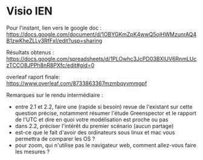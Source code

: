 # Visio IEN

Pour l'instant, lien vers le google doc : https://docs.google.com/document/d/1OBYGKmZpK4wwQ5ojHWMzunrAQ4B1zwKheZLLy3RfFxI/edit?usp=sharing

Résultats obtenus : https://docs.google.com/spreadsheets/d/1PLOwhc3JcPD03BXlUV6RnmLUczTCCO8JPPh8nR8PXfc/edit#gid=0

overleaf raport finale: https://www.overleaf.com/8733863367mzmbqyvmmgpf


Remarques sur le rendu intermédiaire :
- entre 2.1 et 2.2, faire une (rapide si besoin) revue de l'existant sur cette question précise, notamment résumer l'étude Greenspector et le rapport de l'UTC et dire en quoi votre modélisation est proche ou pas
- dans 2.2, préciser l'intérêt du premier scénario (aucun partage)
- est-ce que le fait d'avoir des ordinateurs sous linux et mac vous permettra de comparer les OS ?
- pour zoom, qui n'utilise pas le navigateur web, comment allez-vous faire les mesures ?
